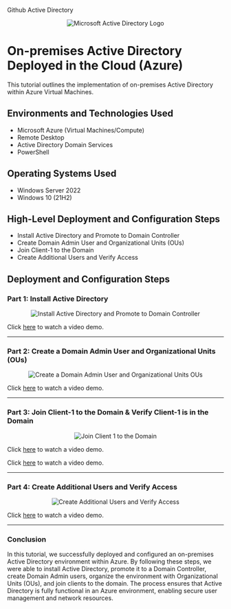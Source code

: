 Github
Active Directory 
<p align="center">
<img src="https://i.imgur.com/pU5A58S.png" alt="Microsoft Active Directory Logo"/>
</p>

<h1>On-premises Active Directory Deployed in the Cloud (Azure)</h1>
This tutorial outlines the implementation of on-premises Active Directory within Azure Virtual Machines.<br />



<h2>Environments and Technologies Used</h2>

- Microsoft Azure (Virtual Machines/Compute)
- Remote Desktop
- Active Directory Domain Services
- PowerShell

<h2>Operating Systems Used</h2>

- Windows Server 2022
- Windows 10 (21H2)

<h2>High-Level Deployment and Configuration Steps</h2>

- Install Active Directory and Promote to Domain Controller  
- Create Domain Admin User and Organizational Units (OUs)  
- Join Client-1 to the Domain  
- Create Additional Users and Verify Access  

<h2>Deployment and Configuration Steps</h2>

### Part 1: Install Active Directory
<p align="center">
    <img src="https://img.youtube.com/vi/dlEwCL-hk9M/0.jpg" alt="Install Active Directory and Promote to Domain Controller"/>
  </a>
</p>
Click <a href="https://www.youtube.com/watch?v=UUUWOnSBKMk">here</a> to watch a video demo.

---

### Part 2: Create a Domain Admin User and Organizational Units (OUs)
<p align="center">
    <img src="https://img.youtube.com/vi/MLY4QmCw8rU/0.jpg" alt="Create a Domain Admin User and Organizational Units OUs"/>
  </a>
</p>
Click  <a href="https://www.youtube.com/watch?v=5GXOyK23g5k">here</a> to watch a video demo.
  

---

### Part 3: Join Client-1 to the Domain & Verify Client-1 is in the Domain
<p align="center">
    <img src="https://img.youtube.com/vi/0I8dOcsaoBM/0.jpg" alt="Join Client 1 to the Domain"/>
  </a>
</p>
 Click <a href="https://www.youtube.com/watch?v=SJ69Nu5aWxk">here</a> to watch a video demo.

 Click <a href="https://www.youtube.com/watch?v=lgZW6ew3LAM">here</a> to watch a video demo.

---

### Part 4: Create Additional Users and Verify Access
<p align="center">
    <img src="https://img.youtube.com/vi/Rsxgx2KKQYY/0.jpg" alt="Create Additional Users and Verify Access"/>
  </a>
</p> 
Click <a href="https://www.youtube.com/watch?v=NcX3hwT7gc8">here</a> to watch a video demo.


---

### Conclusion

In this tutorial, we successfully deployed and configured an on-premises Active Directory environment within Azure. By following these steps, we were able to install Active Directory, promote it to a Domain Controller, create Domain Admin users, organize the environment with Organizational Units (OUs), and join clients to the domain. The process ensures that Active Directory is fully functional in an Azure environment, enabling secure user management and network resources.
